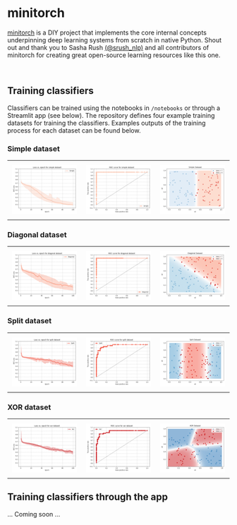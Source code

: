# minitorch

[minitorch](https://github.com/minitorch/minitorch) is a DIY project that implements the core internal concepts underpinning deep learning systems from scratch in native Python. Shout out and thank you to Sasha Rush [(@srush_nlp)](https://twitter.com/srush_nlp) and all contributors of minitorch for creating great open-source learning resources like this one.

<br/>

## Training classifiers 
Classifiers can be trained using the notebooks in `/notebooks` or through a Streamlit app (see below). The repository defines four example training datasets for training the classifiers. Examples outputs of the training process for each dataset can be found below.

### Simple dataset
<div id="simple-dataset-plot-table">
    <table>
	    <tr>
    	    <td style="padding:10px">
        	    <img src="notebooks/plots/losses/loss-simple.png" width="350"/>
      	    </td>
            <td style="padding:10px">
            	<img src="notebooks/plots/roc/roc-simple.png" width="350"/>
            </td>
            <td style="padding:10px">
            	<img src="notebooks/plots/predictions/predictions-simple.png" width="350"/>
            </td>
        </tr>
    </table>
</div>


### Diagonal dataset
<div id="diagonal-dataset-plot-table">
    <table>
	    <tr>
    	    <td style="padding:10px">
        	    <img src="notebooks/plots/losses/loss-diagonal.png" width="350"/>
      	    </td>
            <td style="padding:10px">
            	<img src="notebooks/plots/roc/roc-diagonal.png" width="350"/>
            </td>
            <td style="padding:10px">
            	<img src="notebooks/plots/predictions/predictions-diagonal.png" width="350"/>
            </td>
        </tr>
    </table>
</div>

### Split dataset
<div id="split-dataset-plot-table">
    <table>
	    <tr>
    	    <td style="padding:10px">
        	    <img src="notebooks/plots/losses/loss-split.png" width="350"/>
      	    </td>
            <td style="padding:10px">
            	<img src="notebooks/plots/roc/roc-split.png" width="350"/>
            </td>
            <td style="padding:10px">
            	<img src="notebooks/plots/predictions/predictions-split.png" width="350"/>
            </td>
        </tr>
    </table>
</div>


### XOR dataset
<div id="xor-dataset-plot-table">
    <table>
	    <tr>
    	    <td style="padding:10px">
        	    <img src="notebooks/plots/losses/loss-xor.png" width="350"/>
      	    </td>
            <td style="padding:10px">
            	<img src="notebooks/plots/roc/roc-xor.png" width="350"/>
            </td>
            <td style="padding:10px">
            	<img src="notebooks/plots/predictions/predictions-xor.png" width="350"/>
            </td>
        </tr>
    </table>
</div>


## Training classifiers through the app
... Coming soon ...



